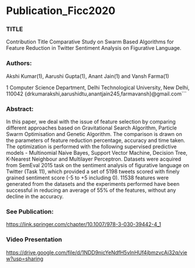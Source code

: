 # Publication_Ficc2020

### TITLE

Contribution Title Comparative Study on Swarm Based Algorithms for Feature Reduction in Twitter Sentiment Analysis on Figurative Language.

### Authors: 
Akshi Kumar(1), Aarushi Gupta(1), Anant Jain(1) and Vansh Farma(1)

1 Computer Science Department, Delhi Technological University, New Delhi, 110042
{drkumarakshi,aarushidtu,anantjain245,farmavansh}@gmail.com```

### Abstract:
In this paper, we deal with the issue of feature selection by comparing different approaches based on Gravitational Search Algorithm, Particle Swarm Optimisation and Genetic Algorithm. The comparison is drawn on the parameters of feature reduction percentage, accuracy and time taken. The optimization is performed with the following supervised predictive models - Multinomial Naive Bayes, Support Vector Machine, Decision Tree, K-Nearest Neighbour and Multilayer Perceptron. Datasets were acquired from SemEval 2015 task on the sentiment analysis of figurative language on Twitter (Task 11), which provided a set of 5198 tweets scored with finely grained sentiment score (-5 to +5 including 0). 11538 features were generated from the datasets and the experiments performed have been successful in reducing an average of 55% of the features, without any decline in the accuracy.

### See Publication: 
https://link.springer.com/chapter/10.1007/978-3-030-39442-4_1 

### Video Presentation
https://drive.google.com/file/d/1NDD9nicYeNdfH5vInHUf4jbmzvcAi32q/view?usp=sharing
